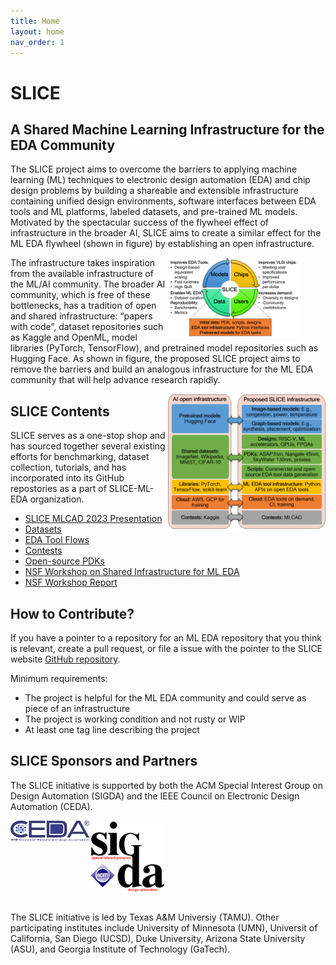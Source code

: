 ```yaml
---
title: Home
layout: home
nav_order: 1
---
```


# SLICE

## A Shared Machine Learning Infrastructure for the EDA Community

The SLICE project aims to overcome the barriers to applying machine learning (ML) techniques to electronic design automation (EDA) and chip design problems by building a shareable and extensible infrastructure containing unified design environments, software interfaces between EDA tools and ML platforms, labeled datasets, and pre-trained ML models. Motivated by the spectacular success of the flywheel effect of infrastructure in the broader AI, SLICE aims to create a similar effect for the ML EDA flywheel (shown in figure) by establishing an open infrastructure. 

<figure>
    <img align = "right" width="50%" alt="ML EDA Flywheel" src="./images/flywheel.png" />
</figure>


The infrastructure takes inspiration from the available infrastructure of the ML/AI community. The broader AI community, which is free of these bottlenecks, has a tradition of open and shared infrastructure: “papers with code”, dataset repositories such as Kaggle and OpenML, model libraries (PyTorch, TensorFlow), and pretrained model repositories such as Hugging Face. As shown in figure, the proposed SLICE  project aims to remove the barriers and build an analogous infrastructure for the ML EDA community that will help advance research rapidly. 

<img align = "right" width="50%" alt="ML EDA Infrastructure inspired from ML community" src="./images/analogy.png">


## SLICE Contents

SLICE serves as a one-stop shop and has sourced together several existing efforts for benchmarking, dataset collection, tutorials, and has incorporated into its GitHub repostories as a part of SLICE-ML-EDA organization.

- [SLICE MLCAD 2023 Presentation](https://drive.google.com/file/d/1GMc6e2iZq1tavd046mbKlVvbUj-cRbHf/view?ts=662a831e) 
- [Datasets](https://slice-ml-eda.github.io/docs/datasets.html)
- [EDA Tool Flows](https://slice-ml-eda.github.io/docs/eda_tool_flows.html)
- [Contests](https://slice-ml-eda.github.io/docs/contests.html)
- [Open-source PDKs](https://slice-ml-eda.github.io/docs/openpdks.html)
- [NSF Workshop on Shared Infrastructure for ML EDA](https://sites.google.com/view/ml4eda/home)
- [NSF Workshop Report](https://github.com/SLICE-ML-EDA/SLICE/blob/main/NSF_ML4EDA_workshop_report_2023.pdf)

## How to Contribute?

If you have a pointer to a repository for an ML EDA repository that you think is relevant, create a pull request, or file a issue with the pointer to the SLICE website [GitHub repository](https://github.com/SLICE-ML-EDA/slice-ml-eda.github.io). 

Minimum requirements: 

* The project is helpful for the ML EDA community and could serve as piece of an infrastructure 
* The project is working condition and not rusty or WIP
* At least one tag line describing the project


## SLICE Sponsors and Partners

The SLICE initiative is supported by both the ACM Special Interest Group on Design Automation (SIGDA) and the IEEE Council on Electronic Design Automation (CEDA).


<img align = "left" height="25%" width="25%" alt="ML EDA Infrastructure inspired from ML community" src="./images/ceda_logo.png">

<img align = "left" height="25%" alt="ML EDA Infrastructure inspired from ML community" src="./images/sigda_logo.png">

<br clear ="left">
<br>

The SLICE initiative is led by Texas A&M Universiy (TAMU). Other participating institutes include University of Minnesota (UMN), Universit of California, San Diego (UCSD), Duke University, Arizona State University (ASU), and Georgia Institute of Technology (GaTech). 
